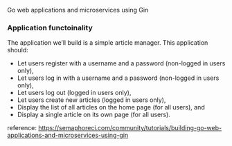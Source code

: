 Go web applications and microservices using Gin

### Application functoinality  
The application we’ll build is a simple article manager. This application should:

- Let users register with a username and a password (non-logged in users only),
- Let users log in with a username and a password (non-logged in users only),
- Let users log out (logged in users only),
- Let users create new articles (logged in users only),
- Display the list of all articles on the home page (for all users), and
- Display a single article on its own page (for all users).

reference: https://semaphoreci.com/community/tutorials/building-go-web-applications-and-microservices-using-gin
